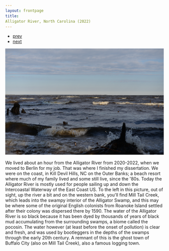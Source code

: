 ```yaml
---
layout: frontpage
title:
Alligator River, North Carolina (2022)
---
```


<div class="navbar">
  <div class="navbar-inner">
      <ul class="nav">
          <li><a href="rqtlexper_fig2.html">prev</a></li>
          <li><a href="phyloqtl_fig2.html">next</a></li>
      </ul>
  </div>
</div>

![Alligator River, North Carolina](../bigpublpics/alligator_river.png)

We lived about an hour from the Alligator River from 2020-2022, when we moved to Berlin for my job. That was where I finished my dissertation. We were on the coast, in Kill Devil Hills, NC on the Outer Banks; a beach resort where much of my family lived and some still live, since the '80s. Today the Alligator River is mostly used for people sailing up and down the Intercoastal Waterway of the East Coast US. To the left in this picture, out of sight, up the river a bit and on the western bank, you'll find Mill Tail Creek, which leads into the swampy interior of the Alligator Swamp, and this may be where some of the original English colonists from Roanoke Island settled after their colony was dispersed there by 1590. The water of the Alligator River is so black because it has been dyed by thousands of years of black mud accumulating from the surrounding swamps, a biome called the pocosin. The water however (at least before the onset of pollution) is clear and fresh, and was used by bootleggers in the depths of the swamps through the early 20th century. A remnant of this is the ghost town of Buffalo City (also on Mill Tail Creek), also a famous logging town.

